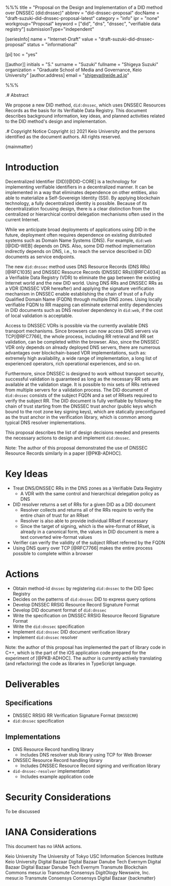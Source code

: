 %%%
title = "Proposal on the Design and Implementation of a DID method over DNSSEC (did:dnssec)"
abbrev = "did-dnssec-proposal"
docName = "draft-suzuki-did-dnssec-proposal-latest"
category = "info"
ipr = "none"
workgroup="Proposal"
keyword = ["did", "dns", "dnssec", "verifiable data registry"]
submissionType="independent"

[seriesInfo]
name = "Internet-Draft"
value = "draft-suzuki-did-dnssec-proposal"
status = "informational"

[pi]
toc = "yes"

[[author]]
initials = "S."
surname = "Suzuki"
fullname = "Shigeya Suzuki"
organization = "Graduate School of Media and Governance, Keio University"
  [author.address]
   email = "shigeya@wide.ad.jp"

%%%

.# Abstract

We propose a new DID method, `did:dnssec`, which uses DNSSEC Resources Records as the basis for its Verifiable Data Registry. This document describes background information, key ideas, and planned activities related to the DID method's design and implementation.

.# Copyright Notice
Copyright (c) 2021 Keio University and the persons identified as the document authors. All rights reserved.

{mainmatter}

# Introduction

Decentralized Identifier (DID)[@DID-CORE] is a technology for implementing verifiable identifiers in a decentralized manner. It can be implemented in a way that eliminates dependence on other entities, also able to materialize a Self-Sovereign Identity (SSI). By applying blockchain technology, a fully decentralized identity is possible. Because of its decentralization focusing design, there is a clear distinction from the centralized or hierarchical control delegation mechanisms often used in the current Internet.

While we anticipate broad deployments of applications using DID in the future, deployment often requires dependence on existing distributed systems such as Domain Name Systems (DNS). For example, `did:web` [@DID-WEB] depends on DNS. Also, some DID method implementation indirectly depends on DNS, i.e., to reach the service described in DID documents as service endpoints.

The new `did:dnssec` method uses DNS Resource Records (DNS RRs)[@RFC1035] and DNSSEC Resource Records (DNSSEC RRs)[@RFC4034] as a Verifiable Data Registry (VDR) to eliminate the gap between the existing Internet world and the new DID world. Using DNS RRs and DNSSEC RRs as a VDR (DNSSEC VDR hereafter) and applying the signature verification mechanism in DNSSEC enable establishing the chain of trust of a Fully Qualified Domain Name (FQDN) through multiple DNS zones. Using locally verifiable FQDN to RR mapping can eliminate external entity dependencies in DID documents such as DNS resolver dependency in `did:web`, if the cost of local validation is acceptable.

Access to DNSSEC VDRs is possible via the currently available DNS transport mechanisms. Since browsers can now access DNS servers via TCP[@RFC7766], the whole process, including RR retrieval and RR set validation, can be completed within the browser. Also, since the DNSSEC VDR only depends on already deployed DNS servers, there are numerous advantages over blockchain-based VDR implementations, such as: extremely high availability, a wide range of implementation, a long list of experienced operators, rich operational experiences, and so on.

Furthermore, since DNSSEC is designed to work without transport security, successful validation is guaranteed as long as the necessary RR sets are available at the validation stage. It is possible to mix sets of RRs retrieved from multiple servers for a validation process. The DID document of `did:dnssec` consists of the subject FQDN and a set of RRsets required to verify the subject RR. The DID document is fully verifiable by following the chain of trust starting from the DNSSEC trust anchor (public keys which bound to the root zone key signing keys), which are statically preconfigured as the trust anchor in the verification library, which is common among typical DNS resolver implementations.

This proposal describes the list of design decisions needed and presents the necessary actions to design and implement `did:dnssec`.

Note: The author of this proposal demonstrated the use of DNSSEC Resource Records similarly in a paper [@PKB-ADHOC].

# Key Ideas

- Treat DNS/DNSSEC RRs in the DNS zones as a Verifiable Data Registry
  - A VDR with the same control and hierarchical delegation policy as DNS
- DID resolver returns a set of RRs for a given DID as a DID document
  - Resolver collects and returns all of the RRs require to verify the entire chain of trust for an RRset
  - Resolver is also able to provide individual RRset if necessary
  - Since the target of signing, which is the wire-format of RRset, is already in a canonical form, the values in DID document is mere a text converted wire-format values
- Verifier can verify the validity of the subject RRset referred by the FQDN
- Using DNS query over TCP [@RFC7766] makes the entire process possible to complete within a browser

# Actions

- Obtain method-id `dnssec` by registering `did:dnssec` to the DID Spec Registry
- Decides on the patterns of `did:dnssec` DID to express query options
- Develop DNSSEC RRSIG Resource Record Signature Format
- Develop DID document format of `did:dnssec`
- Write the specification on DNSSEC RRSIG Resource Record Signature Format
- Write the `did:dnssec` specification
- Implement `did:dnssec` DID document verification library
- Implement `did:dnssec` resolver

Note: the author of this proposal has implemented the part of library code in C++, which is the part of the iOS application code prepared for the experiment of [@PKB-ADHOC]. The author is currently actively translating (and refactoring) the code as libraries in TypeScript language.

# Deliverables

## Specifications

- DNSSEC RRSIG RR Verification Signature Format (`DNSSECRR`)
- `did:dnssec` specification

## Implementations

- DNS Resource Record handling library
  - Includes DNS resolver stub library using TCP for Web Browser
- DNSSEC Resource Record handling library
  - Includes DNSSEC Resource Record signing and verification library
- `did-dnssec-resolver` implementation
  - Includes example application code

# Security Considerations

To be discussed

# IANA Considerations

This document has no IANA actions.

<reference anchor='PKB-ADHOC' target='https://ci.nii.ac.jp/naid/110008736794'>
    <front>
        <title>Public Key based Authentication Scheme for Ad-hoc Network Nodes Using DNSSEC Resource Records</title>
        <author initials='S.' surname='Suzuki' fullname='Shigeya Suzuki'>
            <organization>Keio University</organization>
        </author>
        <author initials='T.' surname='Ishihara' fullname='Tomohiro Ishihara'>
            <organization>The University of Tokyo</organization>
        </author>
        <author initials='B.' surname='Manning' fullname='Bill Manning'>
            <organization>USC Information Sciences Institute</organization>
        </author>
        <author initials='J.' surname='Murai' fullname='Jun Murai'>
            <organization>Keio University</organization>
        </author>
        <date year='2012'/>
    </front>
</reference>

<reference anchor='DID-CORE' target='https://www.w3.org/TR/2021/PR-did-core-20210803/'>
    <front>
        <title>Decentralized Identifiers (DIDs) v1.0 - Core architecture, data model, and representations (W3C Proposed Recommendation)</title>
        <author initials='M.' surname='Sporny' fullname='Manu Sporny' role='editor'>
            <organization>Digital Bazaar</organization>
        </author>
        <author initials='A.' surname='Guy' fullname='Amy Guy' role='editor'>
            <organization>Digital Bazaar</organization>
        </author>
        <author initials='M.' surname='Sabadello' fullname='Markus Sabadello' role='editor'>
            <organization>Danube Tech</organization>
        </author>
        <author initials='D.' surname='Reed' fullname='Drummond Reed' role='editor'>
            <organization>Evernym</organization>
        </author>
        <author initials='M.' surname='Sporny' fullname='Manu Sporny'>
          <organization>Digital Bazaar</organization>
        </author>
        <author initials='D.' surname='Longley' fullname='Dave Longley'>
          <organization>Digital Bazaar</organization>
        </author>
        <author initials='M.' surname='Sabadello' fullname='Markus Sabadello'>
          <organization>Danube Tech</organization>
        </author>
        <author initials='D.' surname='Reed' fullname='Drummond Reed'>
          <organization>Evernym</organization>
        </author>
        <author initials='O.' surname='Steele' fullname='Orie Steele'>
          <organization>Transmute</organization>
        </author>
        <author initials='C.' surname='Allen' fullname='Christopher Allen'>
          <organization>Blockchain Commons</organization>
        </author>
        <date year='2021' month='8' date='3'/>
    </front>
</reference>

<reference anchor='DID-WEB' target='https://w3c-ccg.github.io/did-method-web/'>
    <front>
        <title>did:web Method Specification - Draft Community Group Report 26 July 2021</title>
        <author initials='M.' surname='Prorock' fullname='Michael Prorock' role='editor'>
            <organization>mesur.io</organization>
        </author>
        <author initials='O.' surname='Steele' fullname='Orie Steele' role='editor'>
          <organization>Transmute</organization>
        </author>
        <author initials='O.' surname='Terbu' fullname='Oliver Terbu' role='editor'>
          <organization>Consensys</organization>
        </author>
        <author initials='C.' surname='Christian' fullname='Christian Gribneau'>
            <organization>DigitOlogy Newswire, Inc.</organization>
        </author>
        <author initials='M.' surname='Prorock' fullname='Michael Prorock'>
            <organization>mesur.io</organization>
        </author>
        <author initials='O.' surname='Steele' fullname='Orie Steele'>
          <organization>Transmute</organization>
        </author>
        <author initials='O.' surname='Terbu' fullname='Oliver Terbu'>
          <organization>Consensys</organization>
        </author>
        <author initials='M.' surname='Mike' fullname='Mike Xu'>
          <organization>Consensys</organization>
        </author>
        <author initials='D.' surname='Dmitri' fullname='Dmitri Zagidulin'>
          <organization>Digital Bazaar</organization>
        </author>
        <date year='2021' month='6' date='26'/>
    </front>
</reference>
{backmatter}
